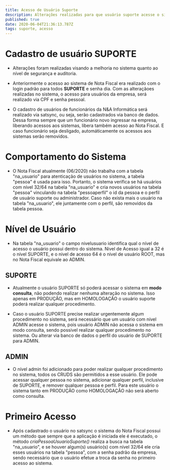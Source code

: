 ```yaml
---
title: Acesso de Usuário Suporte
description: Alterações realizadas para que usuário suporte acesse o sistema do Nota Fiscal
published: true
date: 2020-06-04T21:36:13.787Z
tags: suporte, acesso
---
```


# Cadastro de usuário SUPORTE

* Alterações foram realizadas visando a melhoria no sistema quanto ao nível de segurança e auditoria.

* Anteriormente o acesso ao sistema de Nota Fiscal era realizado com o login padrão para todos **SUPORTE** e senha dia. Com as alteraçãoes realizadas no sistema, o acesso para usuários da empresa, será realizado via CPF e senha pessoal.

* O cadastro de usuários de funcionários da N&A Informática será realizado via satsync, ou seja, serão cadastrados via banco de dados. Dessa forma sempre que um funcionário novo ingressar na empresa, liberando acessos aos sistemas, libera também acesso ao Nota Fiscal. E caso funcionário seja desligado, automáticamente os acessos aos sistemas serão removidos.

# Comportamento do Sistema

* O Nota Fiscal atualmente (06/2020) não trabalha com a tabela "na_usuario" para atenticação de usuários no sistema, a tabela "pessoa" é usada para isso. Portanto, o sistema verifica se há usuários com nível 32/64 na tabela "na_usuario" e cria novos usuários na tabela "pessoa" vinculando na tabela "pessoaperfil" o id da pessoa e o perfil de usuário suporte ou administrador. Caso não exista mais o usuário na tabela "na_usuario", ele juntamente com o perfil, são removidos da tabela pessoa.

# Nível de Usuário

* Na tabela "na_usuario" o campo nivelusuario identifica qual o nível de acesso o usuário possui dentro do sistema. Nivel de Acesso igual a 32 é o nível SUPORTE, e o nivel de acesso 64 é o nivel de usuário ROOT, mas no Nota Fiscal equivale ao ADMIN.

## SUPORTE

* Atualmente o usuário SUPORTE só poderá acessar o sistema em **modo consulta**, não podendo realizar nenhuma alteração no sistema. Isso apenas em PRODUÇÂO, mas em HOMOLOGAÇÂO o usuário suporte poderá realizar qualquer procedimento.

* Caso o usuário SUPORTE precise realizar urgentemente algum procedimento no sistema, será necessário que um usuário com nível ADMIN acesse o sistema, pois usuário ADMIN não acessa o sistema em modo consulta, sendo  possivel realizar qualquer procedimento no sistema. Ou alterar via banco de dados o perfil do usuário de SUPORTE para ADMIN.

## ADMIN

* O nível admin foi adicionado para poder realizar qualquer procedimento no sistema, todos os CRUDS são permitidos a esse usuário. Ele pode acessar qualquer pessoa no sistema, adicionar qualquer perfil, inclusive de SUPORTE, e remover qualquer pessoa e perfil. Para este usuário o sistema tanto em PRODUÇÃO como HOMOLOGAÇÂO não será aberto como consulta.

# Primeiro Acesso

* Após cadastrado o usuário no satsync o sistema do Nota Fiscal possui um método que sempre que a aplicação é iniciada ele é executado, o método *criaPessoaUsuarioSuporte()* realiza a busca na tabela "na_usuario", e se houver algum(s) usuário(s) com nível 32/64 ele cria esses usuários na tabela "pessoa", com a senha padrão da empresa, sendo necessário que o usuário efetue a troca da senha no primeiro acesso ao sistema.











